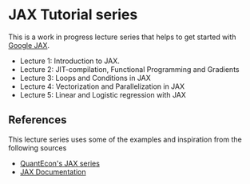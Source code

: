 # JAX Tutorial series

This is a work in progress lecture series that helps to get started with
[Google JAX](http://jax.readthedocs.io/).

- Lecture 1: Introduction to JAX.
- Lecture 2: JIT-compilation, Functional Programming and Gradients
- Lecture 3: Loops and Conditions in JAX
- Lecture 4: Vectorization and Parallelization in JAX
- Lecture 5: Linear and Logistic regression with JAX


## References

This lecture series uses some of the examples and inspiration from the following sources

- [QuantEcon's JAX series](https://jax.quantecon.org/intro.html)
- [JAX Documentation](https://jax.readthedocs.io/en/latest/index.html)
